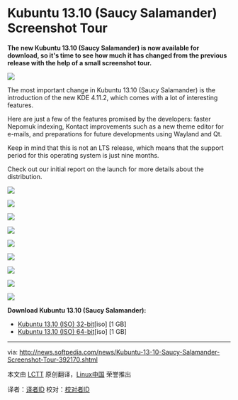 Kubuntu 13.10 (Saucy Salamander) Screenshot Tour
================================================================================
**The new Kubuntu 13.10 (Saucy Salamander) is now available for download, so it's time to see how much it has changed from the previous release with the help of a small screenshot tour.**

![](http://i1-news.softpedia-static.com/images/news2/Kubuntu-13-10-Saucy-Salamander-Officially-Released-392042-2.jpg)

The most important change in Kubuntu 13.10 (Saucy Salamander) is the introduction of the new KDE 4.11.2, which comes with a lot of interesting features.

Here are just a few of the features promised by the developers: faster Nepomuk indexing, Kontact improvements such as a new theme editor for e-mails, and preparations for future developments using Wayland and Qt.

Keep in mind that this is not an LTS release, which means that the support period for this operating system is just nine months.

Check out our initial report on the launch for more details about the distribution. 

![](http://i1-news.softpedia-static.com/images/news2/Kubuntu-13-10-Saucy-Salamander-Screenshot-Tour-392170-2.jpg)

![](http://i1-news.softpedia-static.com/images/news2/Kubuntu-13-10-Saucy-Salamander-Screenshot-Tour-392170-3.jpg)

![](http://i1-news.softpedia-static.com/images/news2/Kubuntu-13-10-Saucy-Salamander-Screenshot-Tour-392170-4.jpg)

![](http://i1-news.softpedia-static.com/images/news2/Kubuntu-13-10-Saucy-Salamander-Screenshot-Tour-392170-5.jpg)

![](http://i1-news.softpedia-static.com/images/news2/Kubuntu-13-10-Saucy-Salamander-Screenshot-Tour-392170-6.jpg)

![](http://i1-news.softpedia-static.com/images/news2/Kubuntu-13-10-Saucy-Salamander-Screenshot-Tour-392170-7.jpg)

![](http://i1-news.softpedia-static.com/images/news2/Kubuntu-13-10-Saucy-Salamander-Screenshot-Tour-392170-8.jpg)

![](http://i1-news.softpedia-static.com/images/news2/Kubuntu-13-10-Saucy-Salamander-Screenshot-Tour-392170-9.jpg)

![](http://i1-news.softpedia-static.com/images/news2/Kubuntu-13-10-Saucy-Salamander-Screenshot-Tour-392170-10.jpg)

**Download Kubuntu 13.10 (Saucy Salamander):**

- [Kubuntu 13.10 (ISO) 32-bit][1][iso] [1 GB]
- [Kubuntu 13.10 (ISO) 64-bit][2][iso] [1 GB]

--------------------------------------------------------------------------------

via: http://news.softpedia.com/news/Kubuntu-13-10-Saucy-Salamander-Screenshot-Tour-392170.shtml

本文由 [LCTT](https://github.com/LCTT/TranslateProject) 原创翻译，[Linux中国](http://linux.cn/) 荣誉推出

译者：[译者ID](https://github.com/译者ID) 校对：[校对者ID](https://github.com/校对者ID)

[1]:http://cdimage.ubuntu.com/kubuntu/releases/13.10/release/kubuntu-13.10-desktop-i386.iso
[2]:http://cdimage.ubuntu.com/kubuntu/releases/13.10/release/kubuntu-13.10-desktop-amd64.iso